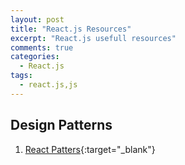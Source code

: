 ```yaml
---
layout: post
title: "React.js Resources"
excerpt: "React.js usefull resources"
comments: true
categories:
  - React.js
tags: 
  - react.js,js
---
```


## Design Patterns
1. [React Patters](http://reactpatterns.com/){:target="_blank"}

